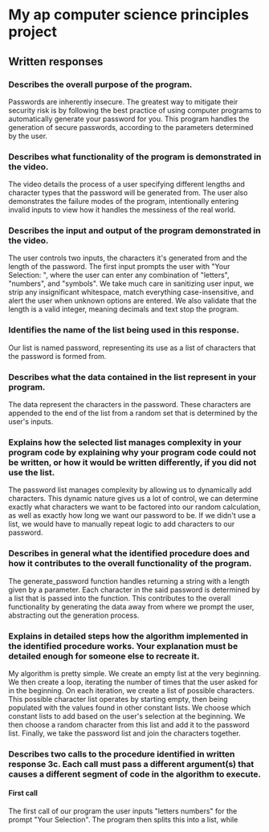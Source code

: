 # My ap computer science principles project

## Written responses

### Describes the overall purpose of the program.

Passwords are inherently insecure. The greatest way to mitigate their security risk is by following the best practice of using computer programs to automatically generate your password for you. This program handles the generation of secure passwords, according to the parameters determined by the user.

### Describes what functionality of the program is demonstrated in the video.

The video details the process of a user specifying different lengths and character types that the password will be generated from. The user also demonstrates the failure modes of the program, intentionally entering invalid inputs to view how it handles the messiness of the real world.

### Describes the input and output of the program demonstrated in the video.

The user controls two inputs, the characters it's generated from and the length of the password. The first input prompts the user with "Your Selection: ", where the user can enter any combination of "letters", "numbers", and "symbols". We take much care in sanitizing user input, we strip any insignificant whitespace, match everything case-insensitive, and alert the user when unknown options are entered. We also validate that the length is a valid integer, meaning decimals and text stop the program.

### Identifies the name of the list being used in this response.

Our list is named password, representing its use as a list of characters that the password is formed from.

### Describes what the data contained in the list represent in your program.

The data represent the characters in the password. These characters are appended to the end of the list from a random set that is determined by the user's inputs.

### Explains how the selected list manages complexity in your program code by explaining why your program code could not be written, or how it would be written differently, if you did not use the list.

The password list manages complexity by allowing us to dynamically add characters. This dynamic nature gives us a lot of control, we can determine exactly what characters we want to be factored into our random calculation, as well as exactly how long we want our password to be. If we didn't use a list, we would have to manually repeat logic to add characters to our password.

### Describes in general what the identified procedure does and how it contributes to the overall functionality of the program.

The generate_password function handles returning a string with a length given by a parameter. Each character in the said password is determined by a list that is passed into the function. This contributes to the overall functionality by generating the data away from where we prompt the user, abstracting out the generation process.

### Explains in detailed steps how the algorithm implemented in the identified procedure works. Your explanation must be detailed enough for someone else to recreate it.

My algorithm is pretty simple. We create an empty list at the very beginning. We then create a loop, iterating the number of times that the user asked for in the beginning. On each iteration, we create a list of possible characters. This possible character list operates by starting empty, then being populated with the values found in other constant lists. We choose which constant lists to add based on the user's selection at the beginning. We then choose a random character from this list and add it to the password list. Finally, we take the password list and join the characters together.

### Describes two calls to the procedure identified in written response 3c. Each call must pass a different argument(s) that causes a different segment of code in the algorithm to execute.

#### First call

The first call of our program the user inputs "letters numbers" for the prompt "Your Selection". The program then splits this into a list, while 
